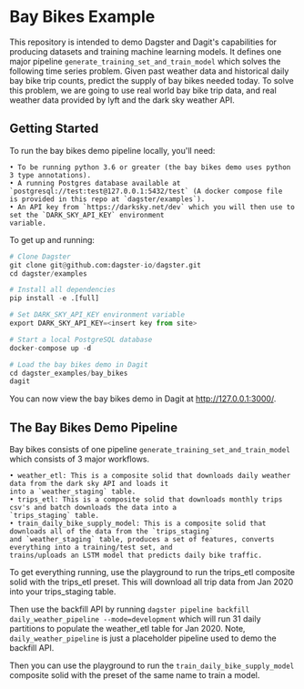 # Bay Bikes Example

This repository is intended to demo Dagster and Dagit's capabilities for producing datasets and training machine 
learning models. It defines one major pipeline `generate_training_set_and_train_model` which solves the following
time series problem. Given past weather data and historical daily bay bike trip counts, predict the supply of bay bikes
needed today. To solve this problem, we are going to use real world bay bike trip data, and real weather data provided
by lyft and the dark sky weather API. 

## Getting Started

To run the bay bikes demo pipeline locally, you'll need:

    • To be running python 3.6 or greater (the bay bikes demo uses python 3 type annotations).
    • A running Postgres database available at `postgresql://test:test@127.0.0.1:5432/test` (A docker compose file
    is provided in this repo at `dagster/examples`).
    • An API key from `https://darksky.net/dev` which you will then use to set the `DARK_SKY_API_KEY` environment
    variable.

To get up and running:

```python
# Clone Dagster
git clone git@github.com:dagster-io/dagster.git
cd dagster/examples

# Install all dependencies
pip install -e .[full]

# Set DARK_SKY_API_KEY environment variable
export DARK_SKY_API_KEY=<insert key from site>

# Start a local PostgreSQL database
docker-compose up -d

# Load the bay bikes demo in Dagit
cd dagster_examples/bay_bikes
dagit
```

You can now view the bay bikes demo in Dagit at http://127.0.0.1:3000/.

## The Bay Bikes Demo Pipeline

Bay bikes consists of one pipeline `generate_training_set_and_train_model` which consists of 3 major workflows.

    • weather_etl: This is a composite solid that downloads daily weather data from the dark sky API and loads it 
    into a `weather_staging` table.
    • trips_etl: This is a composite solid that downloads monthly trips csv's and batch downloads the data into a 
    `trips_staging` table.
    • train_daily_bike_supply_model: This is a composite solid that downloads all of the data from the `trips_staging` 
    and `weather_staging` table, produces a set of features, converts everything into a training/test set, and 
    trains/uploads an LSTM model that predicts daily bike traffic.
    
To get everything running, use the playground to run the trips_etl composite solid with the trips_etl preset. This will
download all trip data from Jan 2020 into your trips_staging table.

Then use the backfill API by running `dagster pipeline backfill daily_weather_pipeline --mode=development` which will
run 31 daily partitions to populate the weather_etl table for Jan 2020. Note, `daily_weather_pipeline` is just a
placeholder pipeline used to demo the backfill API.

Then you can use the playground to run the `train_daily_bike_supply_model` composite solid with the preset of the 
same name to train a model.
